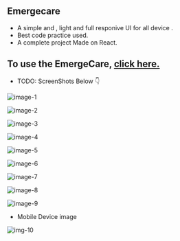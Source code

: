 ## Emergecare
- A simple and , light and full responive UI for all device .
- Best code practice used.
- A complete project Made on React.

## To use the EmergeCare, [click here.](https://emergecare.netlify.app/)

- TODO: ScreenShots Below 👇

![image-1](https://user-images.githubusercontent.com/102934270/216808445-31b08c9d-1d38-4a46-9f71-df0b89b1b058.jpg)

![image-2](https://user-images.githubusercontent.com/102934270/216657589-085d81cd-b609-410c-98cf-d164b3b23e64.jpg)

![image-3](https://user-images.githubusercontent.com/102934270/216657621-70c23d16-c93b-4bd4-b9ac-009c9b4ba63d.jpg)

![image-4](https://user-images.githubusercontent.com/102934270/216657663-d30f75b7-3a1b-4bc1-8152-ee7963f06dc2.jpg)

![image-5](https://user-images.githubusercontent.com/102934270/216657708-8d999fa0-c87c-433a-ad53-a8fead94ac61.jpg)

![image-6](https://user-images.githubusercontent.com/102934270/216657747-8d2fc4a2-6269-4ca9-8b0b-97e1ca1f09da.jpg)

![image-7](https://user-images.githubusercontent.com/102934270/216808473-29deaf79-c8c9-45e3-9dfb-ef0aeac46877.jpg)

![image-8](https://user-images.githubusercontent.com/102934270/216657847-fdc92ad6-e3a1-4498-a43f-ff448dd8cee1.jpg)

![image-9](https://user-images.githubusercontent.com/102934270/216657893-6edc3449-0cb7-4e18-8275-21fb212cc3e2.jpg)

- Mobile Device image

![img-10](https://user-images.githubusercontent.com/102934270/216808593-0dfba4cb-c43f-48d9-b789-f06f494c29bf.jpg)
